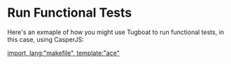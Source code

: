 # Run Functional Tests

Here's an exmaple of how you might use Tugboat to run functional tests, in this
case, using CasperJS:

[import, lang:"makefile", template:"ace"](Makefile)
